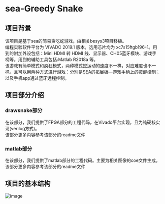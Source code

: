 # sea-Greedy Snake

## 项目背景    
该项目是基于sea的简易贪吃蛇游戏，由相关besys3项目移植。    
编程实验软件平台为 VIVADO 2019.1 版本，选用芯片均为 xc7s15ftgb196-1。用到的附加外设包括：Mini HDMI 转 HDMI 线、显示器、CH05蓝牙模块、游戏手柄等。用到的辅助工具包括:Matlab R2018a 等。   
该游戏有简单模式和疯狂模式，两种模式蛇运动的速度不一样，对应难度也不一样。且可以用两种方式进行游戏：分别是SEA的拓展板—游戏手柄上的按键控制；以及手机app通过蓝牙远程控制。  

## 项目部分介绍

### drawsnake部分

在该部分，我们提供了FPGA部分的工程代码。在Vivado平台实现，且为纯硬核实现(verilog方式)。   
该部分更多内容参考该部分的readme文件


### matlab部分 
在该部分，我们提供了matlab部分的工程代码。主要为相关图像的coe文件生成。    
该部分更多内容参考该部分的readme文件

## 项目的基本结构

![image](https://github.com/xexewhy/sea-Greedy-Snake/blob/master/picture.png)

